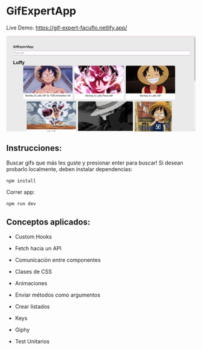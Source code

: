 # GifExpertApp
Live Demo: https://gif-expert-facuflo.netlify.app/

![alt text](https://raw.githubusercontent.com/fdFloresMarquez/react-gif-expert-app/main/img.png)

## Instrucciones: 
Buscar gifs que más les guste y presionar enter para buscar!
Si desean probarlo localmente, deben instalar dependencias:
```
npm install
```
Correr app:
```
npm run dev
```

## Conceptos aplicados:

- Custom Hooks

- Fetch hacia un API

- Comunicación entre componentes

- Clases de CSS

- Animaciones

- Enviar métodos como argumentos

- Crear listados

- Keys

- Giphy

- Test Unitarios
